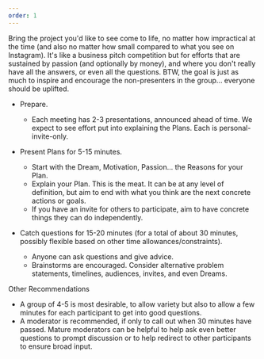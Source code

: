```yaml
---
order: 1
---
```


Bring the project you'd like to see come to life, no matter how impractical at the time (and also no matter how small compared to what you see on Instagram). It's like a business pitch competition but for efforts that are sustained by passion (and optionally by money), and where you don't really have all the answers, or even all the questions. BTW, the goal is just as much to inspire and encourage the non-presenters in the group... everyone should be uplifted.

- Prepare.
  - Each meeting has 2-3 presentations, announced ahead of time. We expect to see effort put into explaining the Plans. Each is personal-invite-only.

- Present Plans for 5-15 minutes.
  - Start with the Dream, Motivation, Passion... the Reasons for your Plan.
  - Explain your Plan. This is the meat. It can be at any level of definition, but aim to end with what you think are the next concrete actions or goals.
  - If you have an invite for others to participate, aim to have concrete things they can do independently.

- Catch questions for 15-20 minutes (for a total of about 30 minutes, possibly flexible based on other time allowances/constraints).
  - Anyone can ask questions and give advice.
  - Brainstorms are encouraged. Consider alternative problem statements, timelines, audiences, invites, and even Dreams.

Other Recommendations
- A group of 4-5 is most desirable, to allow variety but also to allow a few minutes for each participant to get into good questions.
- A moderator is recommended, if only to call out when 30 minutes have passed. Mature moderators can be helpful to help ask even better questions to prompt discussion or to help redirect to other participants to ensure broad input.

